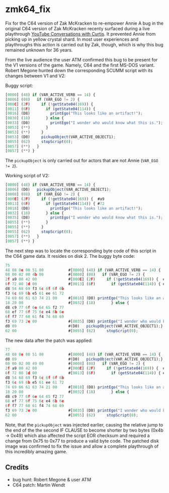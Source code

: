 # zmk64_fix
Fix for the C64 version of Zak McKracken to re-empower Annie 
A bug in the original C64 version of Zak McKracken recenty surfaced during a live playthrough
[YouTube Conversations with Curtis](https://www.youtube.com/watch?v=HJ5CpEy4sio).
It prevented Annie from picking up in yellow crystal shard.
In most user experiences and playthroughs this action is carried out by Zak, though, which is why this bug remained unknown
for 36 years.

From the live audience the user ATM confirmed this bug to be present for the V1 versions of the game. Namely, C64 and the first MS-DOS variant.
Robert Megone hunted down the corresponding SCUMM script with its changes between V1 and V2:

Buggy script:
```js
[0000] (48) if (VAR_ACTIVE_VERB == 14) {
[0006] (08)   if (VAR_EGO != 2) {
[000C] (2F)     if (!getState04(169)) {
[0011] (6F)       if (getState04(114)) {
[0016] (D8)         printEgo("This looks like an artifact!");
[0030] (18)       } else {
[0033] (D8)         printEgo("I wonder who would know what this is.");
[0053] (**)       }
[0053] (**)     }
[0053] (D0)     pickupObject(VAR_ACTIVE_OBJECT1);
[0055] (62)     stopScript(0);
[0057] (**)   }
[0057] (**) }
```

The `pickupObject` is only carried out for actors that are not Annie (`VAR_EGO != 2`).

Working script of V2:
```js
[0000] (48) if (VAR_ACTIVE_VERB == 14) {
[0006] (D0)   pickupObject(VAR_ACTIVE_OBJECT1);
[0008] (08)   if (VAR_EGO != 2) {
[000E] (2F)     if (!getState04(169)) {  #a9
[0013] (6F)       if (getState04(114)) { #72
[0018] (D8)         printEgo("This looks like an artifact!");
[0032] (18)       } else {
[0035] (D8)         printEgo("I wonder who would know what this is.");
[0055] (**)       }
[0055] (**)     }
[0055] (62)     stopScript(0);
[0057] (**)   }
[0057] (**) }
```

The next step was to locate the corresponding byte code of this script in the C64 game data.
It resides on disk 2.
The buggy byte code:

```js
75
48 08 0e 00 51 00           #[0000] (48) if (VAR_ACTIVE_VERB == 14) {
08 00 02 00 4b 00           #[0008] (08)   if (VAR_EGO != 2) {
2f a9 00 42 00              #[000E] (2F)     if (!getState04(169)) {  #a9
6f 72 00 1d 00              #[0013] (6F)       if (getState04(114)) { #72
d8 54 68 69 f3 6c 6f 6f 6b
f3 6c 69 6b e5 61 ee 61 72
74 69 66 61 63 74 21 00     #[0018] (D8) printEgo("This looks like an artifact!");
18 20 00                    #[0032] (18)       } else {
d8 c9 77 6f 6e 64 65 f2 77
68 ef 77 6f 75 6c e4 6b 6e
6f f7 77 68 61 f4 74 68 69
f3 69 73 2e 00              #[0035] (D8) printEgo("I wonder who would know what this is.");
d0 09                       #(D0)   pickupObject(VAR_ACTIVE_OBJECT1);}
62 00                       #[0055] (62)     stopScript(0);
```

The new data after the patch was applied:
```js
77
48 08 0e 00 51 00           #[0000] (48) if (VAR_ACTIVE_VERB == 14) {
d0 09                       #(D0)   pickupObject(VAR_ACTIVE_OBJECT1);}
08 00 02 00 49 00           #[0008] (08)   if (VAR_EGO != 2) {
2f a9 00 42 00              #[000E] (2F)     if (!getState04(169)) {  #a9
6f 72 00 1d 00              #[0013] (6F)       if (getState04(114)) { #72
d8 54 68 69 f3 6c 6f 6f 6b
f3 6c 69 6b e5 61 ee 61 72
74 69 66 61 63 74 21 00     #[0018] (D8) printEgo("This looks like an artifact!");
18 20 00                    #[0032] (18)       } else {
d8 c9 77 6f 6e 64 65 f2 77
68 ef 77 6f 75 6c e4 6b 6e
6f f7 77 68 61 f4 74 68 69
f3 69 73 2e 00              #[0035] (D8) printEgo("I wonder who would know what this is.");
62 00                       #[0055] (62)     stopScript(0);
```

Note, that the `pickupObject` was injected earlier, causing the relative jump to the end of the the second IF CLAUSE to become shorter by two bytes
(0x4b -> 0x49) which also affected the script EOR checksum and required a change from 0x75 to 0x77 to produce a valid byte code.
The patched disk image was confirmed to fix the issue and allow a complete playthrough of this incredibly amazing game.

## Credits
- bug hunt: Robert Megone & user ATM 
- C64 patch: Martin Wendt
